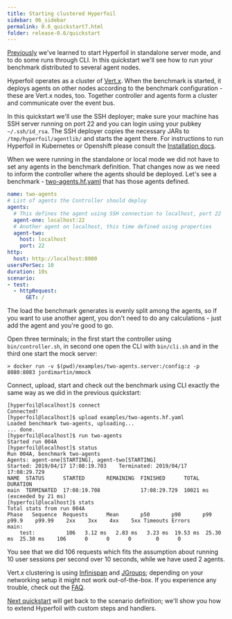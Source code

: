 ```yaml
---
title: Starting clustered Hyperfoil
sidebar: 06_sidebar
permalink: 0.6_quickstart7.html
folder: release-0.6/quickstart
---
```


[Previously](0.6_quickstart6.html) we've learned to start Hyperfoil in standalone server mode, and to do some runs through CLI. In this quickstart we'll see how to run your benchmark distributed to several agent nodes.

Hyperfoil operates as a cluster of [Vert.x](https://vertx.io/). When the benchmark is started, it deploys agents on other nodes according to the benchmark configuration - these are Vert.x nodes, too. Together controller and agents form a cluster and communicate over the event bus.

In this quickstart we'll use the SSH deployer; make sure your machine has SSH server running on port 22 and you can login using your pubkey `~/.ssh/id_rsa`. The SSH deployer copies the necessary JARs to `/tmp/hyperfoil/agentlib/` and starts the agent there. For instructions to run Hyperfoil in Kubernetes or Openshift please consult the [Installation docs](0.6_controller.html#deploying-in-kubernetesopenshift).

When we were running in the standalone or local mode we did not have to set any agents in the benchmark definition. That changes now as we need to inform the controller where the agents should be deployed. Let's see a benchmark - [two-agents.hf.yaml](https://github.com/Hyperfoil/Hyperfoil/blob/release-0.6/distribution/src/main/resources/examples/two-agents.hf.yaml) that has those agents defined.

```yaml
name: two-agents
# List of agents the Controller should deploy
agents:
  # This defines the agent using SSH connection to localhost, port 22
  agent-one: localhost:22
  # Another agent on localhost, this time defined using properties
  agent-two:
    host: localhost
    port: 22
http:
  host: http://localhost:8080
usersPerSec: 10
duration: 10s
scenario:
- test:
  - httpRequest:
      GET: /

```

The load the benchmark generates is evenly split among the agents, so if you want to use another agent, you don't need to do any calculations - just add the agent and you're good to go.

Open three terminals; in the first start the controller using `bin/controller.sh`, in second one open the CLI with `bin/cli.sh` and in the third one start the mock server:

```
> docker run -v $(pwd)/examples/two-agents.server:/config:z -p 8080:8083 jordimartin/mmock
```

Connect, upload, start and check out the benchmark using CLI exactly the same way as we did in the previous quickstart:
```
[hyperfoil@localhost]$ connect
Connected!
[hyperfoil@localhost]$ upload examples/two-agents.hf.yaml
Loaded benchmark two-agents, uploading...
... done.
[hyperfoil@localhost]$ run two-agents
Started run 004A
[hyperfoil@localhost]$ status
Run 004A, benchmark two-agents
Agents: agent-one[STARTING], agent-two[STARTING]
Started: 2019/04/17 17:08:19.703    Terminated: 2019/04/17 17:08:29.729
NAME  STATUS      STARTED       REMAINING  FINISHED      TOTAL DURATION
main  TERMINATED  17:08:19.708             17:08:29.729  10021 ms (exceeded by 21 ms)
[hyperfoil@localhost]$ stats
Total stats from run 004A
Phase   Sequence  Requests      Mean       p50       p90       p99     p99.9    p99.99    2xx    3xx    4xx    5xx Timeouts Errors
main:
	test:          106   3.12 ms   2.83 ms   3.23 ms  19.53 ms  25.30 ms  25.30 ms    106      0      0      0        0      0
```

You see that we did 106 requests which fits the assumption about running 10 user sessions per second over 10 seconds, while we have used 2 agents.

Vert.x clustering is using [Infinispan](http://infinispan.org/) and [JGroups](http://www.jgroups.org/); depending on your networking setup it might not work out-of-the-box. If you experience any trouble, check out the [FAQ](faq).

[Next quickstart](0.6_quickstart8.html) will get back to the scenario definition; we'll show you how to extend Hyperfoil with custom steps and handlers.